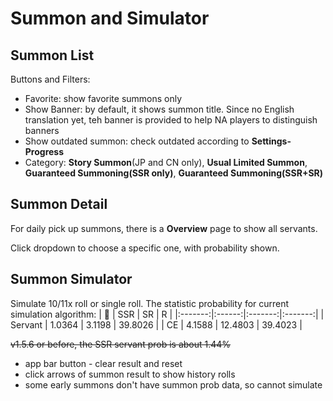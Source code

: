 # Summon and Simulator

## Summon List

Buttons and Filters:
- Favorite: show favorite summons only
- Show Banner: by default, it shows summon title. Since no English translation yet, teh banner is provided to help NA players to distinguish banners
- Show outdated summon: check outdated according to **Settings-Progress**
- Category: **Story Summon**(JP and CN only), **Usual Limited Summon**, **Guaranteed Summoning(SSR only)**, **Guaranteed Summoning(SSR+SR)** 

## Summon Detail
For daily pick up summons, there is a **Overview** page to show all servants.

Click dropdown to choose a specific one, with probability shown.

## Summon Simulator
Simulate 10/11x roll or single roll. The statistic probability for current simulation algorithm:
|         |   SSR  |   SR    |    R    |
|:-------:|:------:|:-------:|:-------:|
| Servant | 1.0364 |  3.1198 | 39.8026 |
| CE      | 4.1588 | 12.4803 | 39.4023 |

~~v1.5.6 or before, the SSR servant prob is about 1.44%~~

- app bar button - clear result and reset
- click arrows of summon result to show history rolls
- some early summons don't have summon prob data, so cannot simulate
